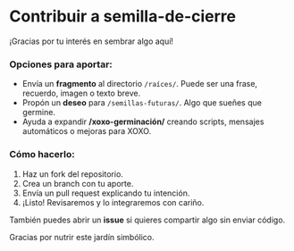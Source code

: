 # Contribuir a semilla-de-cierre

¡Gracias por tu interés en sembrar algo aquí!

### Opciones para aportar:

- Envía un **fragmento** al directorio `/raíces/`. Puede ser una frase, recuerdo, imagen o texto breve.
- Propón un **deseo** para `/semillas-futuras/`. Algo que sueñes que germine.
- Ayuda a expandir **/xoxo-germinación/** creando scripts, mensajes automáticos o mejoras para XOXO.

### Cómo hacerlo:

1. Haz un fork del repositorio.
2. Crea un branch con tu aporte.
3. Envía un pull request explicando tu intención.
4. ¡Listo! Revisaremos y lo integraremos con cariño.

También puedes abrir un **issue** si quieres compartir algo sin enviar código.

Gracias por nutrir este jardín simbólico.